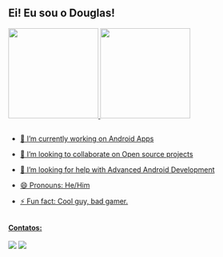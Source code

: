 ## Ei! Eu sou o Douglas! 
 <div>
  <a href="https://github.com/douguizilla">
  <img height="180em" src="https://github-readme-stats.vercel.app/api?username=douguizilla&show_icons=true&theme=dracula&include_all_commits=true&count_private=true"/>
  <img height="180em" src="https://github-readme-stats.vercel.app/api/top-langs/?username=douguizilla&layout=compact&langs_count=7&theme=dracula"/>
</div>
 
  ##
 
- 🔭 I’m currently working on Android Apps
- 👯 I’m looking to collaborate on Open source projects
- 🤔 I’m looking for help with Advanced Android Development
- 😄 Pronouns: He/Him
- ⚡ Fun fact: Cool guy, bad gamer.

  ##
  
#### Contatos:
<div> 
  <a href = "mailto:douglasgommez@gmail.com"><img src="https://img.shields.io/badge/-Gmail-%23333?style=for-the-badge&logo=gmail&logoColor=white" target="_blank"></a>
  <a href="https://www.linkedin.com/in/douglasgomesdepaula" target="_blank"><img src="https://img.shields.io/badge/-LinkedIn-%230077B5?style=for-the-badge&logo=linkedin&logoColor=white" target="_blank"></a> 
  
</div>



